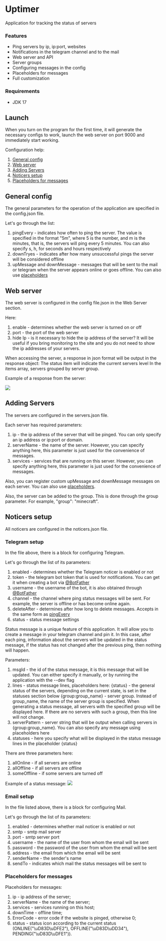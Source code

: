 # Uptimer

Application for tracking the status of servers

### Features
- Ping servers by ip, ip:port, websites
- Notifications in the telegram channel and to the mail
- Web server and API
- Server groups
- Configuring messages in the config
- Placeholders for messages
- Full customization

### Requirements
- JDK 17

## Launch

When you turn on the program for the first time, it will generate the necessary configs to work, launch the web server on port 9000 and immediately start working.

Configuration help:
1. [General config](https://github.com/dadowl/uptimer#general-config)
2. [Web server](https://github.com/dadowl/uptimer#web-server)
3. [Adding Servers](https://github.com/dadowl/uptimer#adding-servers)
4. [Noticers setup](https://github.com/dadowl/uptimer#noticers-setup)
5. [Placeholders for messages](https://github.com/dadowl/uptimer#placeholders-for-messages)

## General config

The general parameters for the operation of the application are specified in the config.json file.

Let's go through the list:
1. pingEvery - indicates how often to ping the server. The value is specified in the format "5m", where 5 is the number, and m is the minutes, that is, the servers will ping every 5 minutes. You can also specify s, h, for seconds and hours respectively
2. downTryes - indicates after how many unsuccessful pings the server will be considered offline
3. upMessage and downMessage - messages that will be sent to the mail or telegram when the server appears online or goes offline. You can also use [placeholders](https://github.com/dadowl/uptimer#placeholders-for-messages)

## Web server

The web server is configured in the config file.json in the Web Server section.

Here:
1. enable - determines whether the web server is turned on or off
2. port - the port of the web server
3. hide Ip - is it necessary to hide the ip address of the server? It will be useful if you bring monitoring to the site and you do not need to show the ip addresses of your servers.

When accessing the server, a response in json format will be output in the response object:
The status item will indicate the current servers level
In the items array, servers grouped by server group.

Example of a response from the server:

![](https://dadowl.dev/files/uptimer/request_example.jpg)

## Adding Servers

The servers are configured in the servers.json file.

Each server has required parameters:
1. ip - the ip address of the server that will be pinged. You can only specify an ip address or ip:port or domain.
2. serverName - the name of the server. However, you can specify anything here, this parameter is just used for the convenience of messages.
3. services - services that are running on this server. However, you can specify anything here, this parameter is just used for the convenience of messages.

Also, you can register custom upMessage and downMessage messages on each server. You can also use [placeholders]((https://github.com/dadowl/uptimer#placeholders-for-messages)).

Also, the server can be added to the group. This is done through the group parameter. For example, "group": "minecraft".

## Noticers setup

All noticers are configured in the noticers.json file.

### Telegram setup

In the file above, there is a block for configuring Telegram.

Let's go through the list of its parameters:
1. enabled - determines whether the Telegram noticer is enabled or not
2. token - the telegram bot token that is used for notifications. You can get it when creating a bot via [@BotFather](https://t.me/BotFather )
3. username - the username of the bot, it is also obtained through [@BotFather](https://t.me/BotFather )
4. channel - the channel where ping status messages will be sent. For example, the server is offline or has become online again.
5. deleteAfter - determines after how long to delete messages. Accepts in the same form as [pingEvery](https://github.com/dadowl/uptimer#general-config)
6. status - status message settings

Status message is a unique feature of this application.
It will allow you to create a message in your telegram channel and pin it. In this case, after each ping, information about the servers will be updated in the status message, if the status has not changed after the previous ping, then nothing will happen.

Parameters:
1. msgId - the id of the status message, it is this message that will be updated. You can either specify it manually, or by running the application with the --dev flag
2. lines - status message lines, placeholders here:
   {status} - the general status of the servers, depending on the current state, is set in the statuses section below
   {group:group_name} - server group. Instead of group_name, the name of the server group is specified. When generating a status message, all servers with the specified group will be displayed here. If there are no servers with such a group, then this line will not change.
3. serverPattern - server string that will be output when calling servers in {group:group_name}. You can also specify any message using placeholders here
4. statuses - here you specify what will be displayed in the status message lines in the placeholder {status}
   
There are three parameters here:
1. allOnline - if all servers are online
2. allOffline - if all servers are offline
3. someOffline - if some servers are turned off

Example of a status message:
![](https://dadowl.dev/files/uptimer/status_example.jpg)

### Email setup

In the file listed above, there is a block for configuring Mail.

Let's go through the list of its parameters:
1. enabled - determines whether mail noticer is enabled or not
2. smtp - smtp mail server
3. port - smtp server port
4. username - the name of the user from whom the email will be sent
5. password - the password of the user from whom the email will be sent
6. address - the email from which the email will be sent
7. senderName - the sender's name
8. sendTo - indicates which mail the status messages will be sent to

### Placeholders for messages

Placeholders for messages:
1. ip - ip address of the server;
2. serverName - the name of the server;
3. services - services running on this host;
4. downTime - offline time;
5. ErrorCode - error code if the website is pinged, otherwise 0;
6. status - status icon according to the current status (ONLINE("\uD83D\uDFE2"), OFFLINE("\uD83D\uDD34"), PENDING("\uD83D\uDFE1")).
